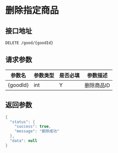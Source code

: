 # 删除指定商品

## 接口地址
```
DELETE /good/{goodId}
```

## 请求参数
|参数名|参数类型|是否必填|参数描述|
|-----|-------|------|-------|
|{goodId}|int|Y|删除商品ID|

## 返回参数
```Java
{
  "status": {
    "success": true,
    "message": "删除成功"
  },
  "data": null
}
```
